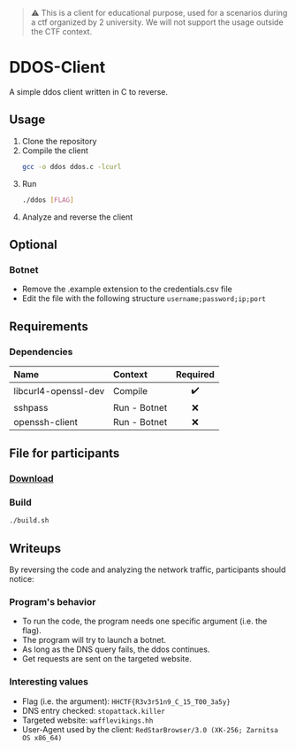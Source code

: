 > ⚠️ This is a client for educational purpose, used for a scenarios during a ctf organized by 2 university. We will not support the usage outside the CTF context.

# DDOS-Client
A simple ddos client written in C to reverse.

## Usage
1. Clone the repository
2. Compile the client
    ```bash
    gcc -o ddos ddos.c -lcurl
    ```
3. Run
   ```bash
   ./ddos [FLAG]
   ```
4. Analyze and reverse the client

## Optional
### Botnet
* Remove the .example extension to the credentials.csv file
* Edit the file with the following structure
   ``username;password;ip;port``

## Requirements
### Dependencies
| Name                 | Context      | Required |
|:---------------------|:-------------|:--------:|
| libcurl4-openssl-dev | Compile      |    ✔️    |
| sshpass              | Run - Botnet |    ❌     |
| openssh-client       | Run - Botnet |    ❌     |

## File for participants
### [Download](ddos)
### Build
```bash
./build.sh
```

## Writeups
By reversing the code and analyzing the network traffic, participants should notice:

### Program's behavior
* To run the code, the program needs one specific argument (i.e. the flag).
* The program will try to launch a botnet.
* As long as the DNS query fails, the ddos continues.
* Get requests are sent on the targeted website.

### Interesting values
* Flag (i.e. the argument): `HHCTF{R3v3r51n9_C_15_T00_3a5y}`
* DNS entry checked: `stopattack.killer`
* Targeted website: `wafflevikings.hh`
* User-Agent used by the client: `RedStarBrowser/3.0 (XK-256; Zarnitsa OS x86_64)`